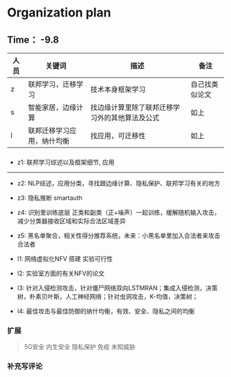 # Organization plan

## Time： -9.8

| 人员 | 关键词 | 描述 | 备注 |
| ----| ---| ---| --|
|z|联邦学习，迁移学习|技术本身框架学习 |自己找类似论文|
|s|智能家居，边缘计算|找边缘计算里除了联邦迁移学习外的其他算法及公式| 如上|
|l|联邦迁移学习应用，纳什均衡|找应用，可迁移性|如上|


###


* z1: 联邦学习综述以及框架细节, 应用
***
* z2: NLP综述，应用分类，寻找跟边缘计算、隐私保护、联邦学习有关的地方
* z3: 隐私推断 smartauth 
* z4: 识别里训练底层 正类和副类（正+噪声）一起训练，缓解随机输入攻击，减少分类器接收区域和实际合法区域差异
* z5: 黑名单聚合，相关性得分推荐系统，未来：小黑名单里加入合法者来攻击合法者
  
* l1: 网络虚拟化NFV 搭建 实验可行性
* l2: 实验室方面的有关NFV的论文
* l3: 针对入侵检测攻击，针对僵尸网络双向LSTMRAN；集成入侵检测，决策树，朴素贝叶斯，人工神经网络；针对虫洞攻击，K-均值，决策树；
* l4: 最佳攻击与最佳防御的纳什均衡，有效、安全、隐私之间的均衡

### 扩展
> 5G安全 内生安全 隐私保护 免疫 未知威胁

### 补充写评论
